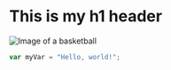 # This is my h1 header

![Image of a basketball](https://media.blitsy.com/wp-content/uploads/2022/02/How-Do-You-Draw-a-Basketball.jpg)

``` javascript
var myVar = "Hello, world!";
```
